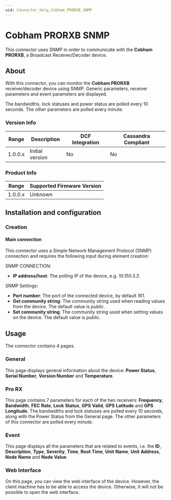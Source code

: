 ```yaml
---
uid: Connector_help_Cobham_PRORXB_SNMP
---
```


# Cobham PRORXB SNMP

This connector uses SNMP in order to communicate with the **Cobham PRORXB**, a Broadcast Receiver/Decoder device.

## About

With this connector, you can monitor the **Cobham PRORXB** receiver/decoder device using SNMP. Generic parameters, receiver parameters and event parameters are displayed.

The bandwidths, lock statuses and power status are polled every 10 seconds. The other parameters are polled every minute.

### Version Info

| Range | Description | DCF Integration | Cassandra Compliant |
|------------------|-----------------|---------------------|-------------------------|
| 1.0.0.x          | Initial version | No                  | No                      |

### Product Info

| Range | Supported Firmware Version |
|------------------|-----------------------------|
| 1.0.0.x          | Unknown                     |

## Installation and configuration

### Creation

#### Main connection

This connector uses a Simple Network Management Protocol (SNMP) connection and requires the following input during element creation:

SNMP CONNECTION:

- **IP address/host**: The polling IP of the device, e.g. *10.150.3.3*.

SNMP Settings:

- **Port number**: The port of the connected device, by default *161*.
- **Get community string**: The community string used when reading values from the device. The default value is *public*.
- **Set community string**: The community string used when setting values on the device. The default value is *public*.

## Usage

The connector contains 4 pages.

### General

This page displays general information about the device: **Power Status**, **Serial Number**, **Version Number** and **Temperature**.

### Pro RX

This page contains 7 parameters for each of the two receivers: **Frequency**, **Bandwidth**, **FEC** **Rate**, **Lock** **Status**, **GPS** **Valid**, **GPS** **Latitude** and **GPS** **Longitude**. The bandwidths and lock statuses are polled every 10 seconds, along with the Power Status from the General page. The other parameters of this connector are polled every minute.

### Event

This page displays all the parameters that are related to events, i.e. the **ID**, **Description**, **Type**, **Severity**, **Time**, **Root** **Time**, **Unit** **Name**, **Unit** **Address**, **Node** **Name** and **Node** **Value**.

### Web Interface

On this page, you can view the web interface of the device. However, the client machine has to be able to access the device. Otherwise, it will not be possible to open the web interface.
